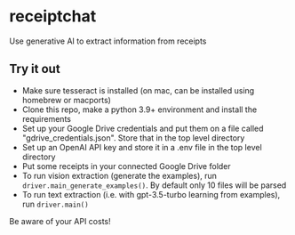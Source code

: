 # receiptchat
Use generative AI to extract information from receipts

## Try it out

- Make sure tesseract is installed (on mac, can be installed using homebrew or macports)    
- Clone this repo, make a python 3.9+ environment and install the requirements     
- Set up your Google Drive credentials and put them on a file called "gdrive_credentials.json". Store that in the top level directory    
- Set up an OpenAI API key and store it in a .env file in the top level directory   
- Put some receipts in your connected Google Drive folder  
- To run vision extraction (generate the examples), run `driver.main_generate_examples()`. By default only 10 files will be parsed   
- To run text extraction (i.e. with gpt-3.5-turbo learning from examples), run `driver.main()`  

Be aware of your API costs!